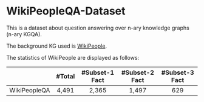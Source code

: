 # WikiPeopleQA-Dataset
This is a dataset about question answering over n-ary knowledge graphs (n-ary KGQA).

The background KG used is [WikiPeople](https://github.com/gsp2014/WikiPeople).

The statistics of WikiPeople are displayed as follows:

|  | #Total | #Subset-1 Fact |#Subset-2 Fact |#Subset-3 Fact |
| :-: | :-: | :-: | :-: | :-: |
|WikiPeopleQA|4,491|2,365 | 1,497 | 629

